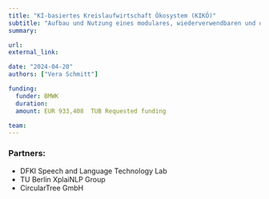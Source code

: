 ```yaml
---
title: "KI-basiertes Kreislaufwirtschaft Ökosystem (KIKÖ)"
subtitle: "Aufbau und Nutzung eines modulares, wiederverwendbaren und domänenspezifischen KI-basiertes Ökosystem für die Kreislaufwirtschaft"
summary:

url:
external_link:

date: "2024-04-20"
authors: ["Vera Schmitt"]

funding:
  funder: BMWK
  duration:
  amount: EUR 933,408  TUB Requested funding 

team:
---
```



### Partners:
- DFKI Speech and Language Technology Lab
- TU Berlin XplaiNLP Group
- CircularTree GmbH 